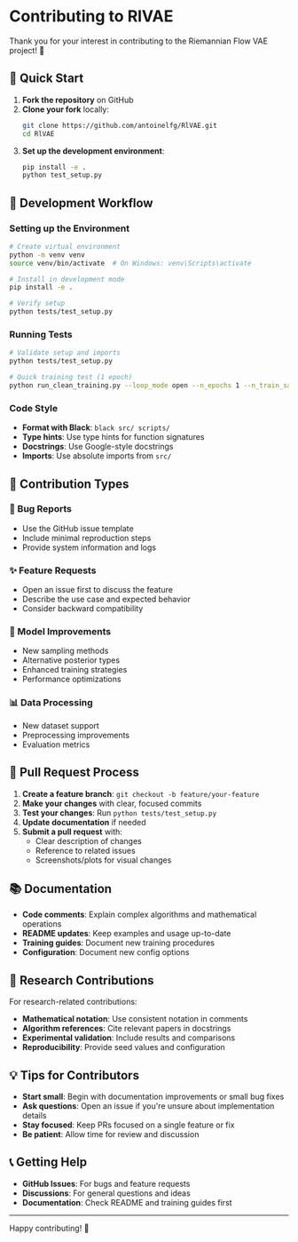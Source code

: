 # Contributing to RlVAE

Thank you for your interest in contributing to the Riemannian Flow VAE project! 🎉

## 🚀 Quick Start

1. **Fork the repository** on GitHub
2. **Clone your fork** locally:
   ```bash
   git clone https://github.com/antoinelfg/RlVAE.git
   cd RlVAE
   ```
3. **Set up the development environment**:
   ```bash
   pip install -e .
   python test_setup.py
   ```

## 🧪 Development Workflow

### Setting up the Environment

```bash
# Create virtual environment
python -m venv venv
source venv/bin/activate  # On Windows: venv\Scripts\activate

# Install in development mode
pip install -e .

# Verify setup
python tests/test_setup.py
```

### Running Tests

```bash
# Validate setup and imports
python tests/test_setup.py

# Quick training test (1 epoch)
python run_clean_training.py --loop_mode open --n_epochs 1 --n_train_samples 10
```

### Code Style

- **Format with Black**: `black src/ scripts/`
- **Type hints**: Use type hints for function signatures
- **Docstrings**: Use Google-style docstrings
- **Imports**: Use absolute imports from `src/`

## 📝 Contribution Types

### 🐛 Bug Reports
- Use the GitHub issue template
- Include minimal reproduction steps
- Provide system information and logs

### ✨ Feature Requests
- Open an issue first to discuss the feature
- Describe the use case and expected behavior
- Consider backward compatibility

### 🧠 Model Improvements
- New sampling methods
- Alternative posterior types
- Enhanced training strategies
- Performance optimizations

### 📊 Data Processing
- New dataset support
- Preprocessing improvements
- Evaluation metrics

## 🔄 Pull Request Process

1. **Create a feature branch**: `git checkout -b feature/your-feature`
2. **Make your changes** with clear, focused commits
3. **Test your changes**: Run `python tests/test_setup.py`
4. **Update documentation** if needed
5. **Submit a pull request** with:
   - Clear description of changes
   - Reference to related issues
   - Screenshots/plots for visual changes

## 📚 Documentation

- **Code comments**: Explain complex algorithms and mathematical operations
- **README updates**: Keep examples and usage up-to-date
- **Training guides**: Document new training procedures
- **Configuration**: Document new config options

## 🎯 Research Contributions

For research-related contributions:

- **Mathematical notation**: Use consistent notation in comments
- **Algorithm references**: Cite relevant papers in docstrings
- **Experimental validation**: Include results and comparisons
- **Reproducibility**: Provide seed values and configuration

## 💡 Tips for Contributors

- **Start small**: Begin with documentation improvements or small bug fixes
- **Ask questions**: Open an issue if you're unsure about implementation details
- **Stay focused**: Keep PRs focused on a single feature or fix
- **Be patient**: Allow time for review and discussion

## 📞 Getting Help

- **GitHub Issues**: For bugs and feature requests
- **Discussions**: For general questions and ideas
- **Documentation**: Check README and training guides first

---

Happy contributing! 🎉 